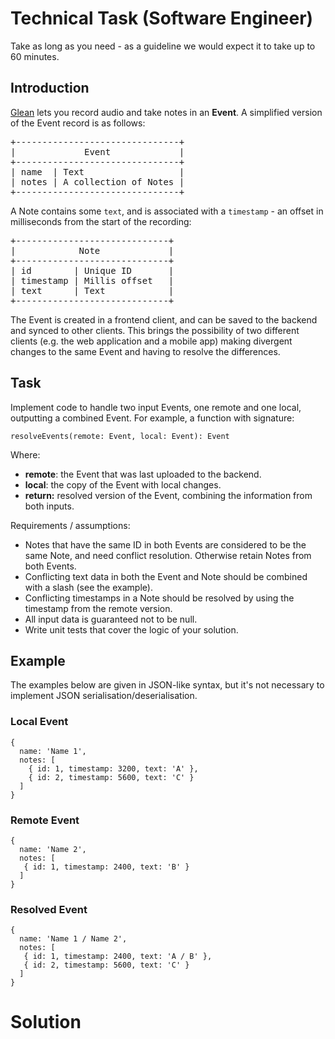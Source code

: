 # Technical Task (Software Engineer)

Take as long as you need - as a guideline we would expect it to take up to 60 minutes.

## Introduction

[Glean](https://glean.co/) lets you record audio and take notes in an **Event**. A simplified version of the Event
record is as follows:

<pre>
+-------------------------------+
|             Event             |
+-------------------------------+
| name  | Text                  | 
| notes | A collection of Notes | 
+-------------------------------+
</pre>

A Note contains some `text`, and is associated with a `timestamp` - an offset in milliseconds from the start of 
the recording:

<pre>
+-----------------------------+
|            Note             |
+-----------------------------+
| id        | Unique ID       |
| timestamp | Millis offset   | 
| text      | Text            | 
+-----------------------------+
</pre>

The Event is created in a frontend client, and can be saved to the backend and synced to other clients. This 
brings the possibility of two different clients (e.g. the web application and a mobile app) making divergent 
changes to the same Event and having to resolve the differences.

## Task

Implement code to handle two input Events, one remote and one local, outputting a combined Event. For example,
a function with signature:

```
resolveEvents(remote: Event, local: Event): Event
```

Where:
- **remote**: the Event that was last uploaded to the backend.
- **local**: the copy of the Event with local changes.
- **return:** resolved version of the Event, combining the information from both inputs.

Requirements / assumptions:
- Notes that have the same ID in both Events are considered to be the same Note, and need conflict resolution. Otherwise retain 
Notes from both Events.
- Conflicting text data in both the Event and Note should be combined with a slash (see the example).
- Conflicting timestamps in a Note should be resolved by using the timestamp from the remote version.
- All input data is guaranteed not to be null.
- Write unit tests that cover the logic of your solution.

## Example
The examples below are given in JSON-like syntax, but it's not necessary to implement JSON serialisation/deserialisation.

### Local Event
```
{
  name: 'Name 1',
  notes: [
    { id: 1, timestamp: 3200, text: 'A' },
    { id: 2, timestamp: 5600, text: 'C' }
  ]
}
```
### Remote Event
```
{
  name: 'Name 2',
  notes: [
   { id: 1, timestamp: 2400, text: 'B' }
  ]
}
```
### Resolved Event
```
{
  name: 'Name 1 / Name 2',
  notes: [
   { id: 1, timestamp: 2400, text: 'A / B' },
   { id: 2, timestamp: 5600, text: 'C' }
  ]
}
```

# Solution
